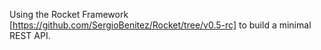 Using the Rocket Framework [https://github.com/SergioBenitez/Rocket/tree/v0.5-rc] to build a minimal REST API.
